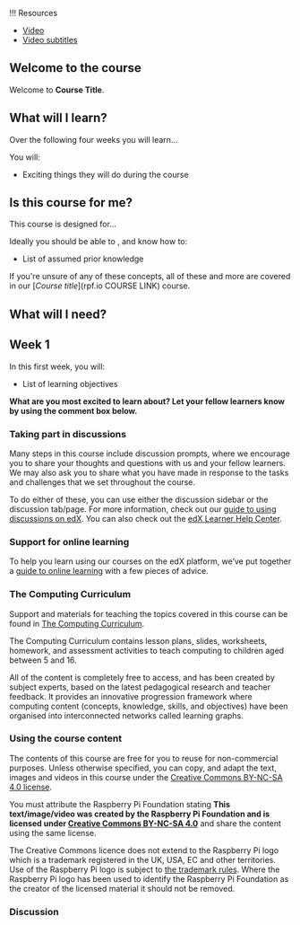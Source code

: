 !!! Resources

   + [Video]()
   + [Video subtitles]()

## Welcome to the course

Welcome to **Course Title**.

## What will I learn?

Over the following four weeks you will learn... <INSERT MAIN OBJECTIVE OF COURSE>

You will:

- Exciting things they will do during the course

## Is this course for me?

This course is designed for…

Ideally you should be able to <INSERT SKILL>, and know how to:

- List of assumed prior knowledge

If you're unsure of any of these concepts, all of these and more are covered in our [*Course title*](rpf.io COURSE LINK) course.

## What will I need?

<WHAT DO LEARNERS NEED TO COMPLETE THE COURSE>

## Week 1

In this first week, you will:

- List of learning objectives

**What are you most excited to learn about? Let your fellow learners know by using the comment box below.**

### Taking part in discussions

Many steps in this course include discussion prompts, where we encourage you to share your thoughts and questions with us and your fellow learners. We may also ask you to share what you have made in response to the tasks and challenges that we set throughout the course. 

To do either of these, you can use either the discussion sidebar or the discussion tab/page. For more information, check out our [guide to using discussions on edX](https://rpf-futurelearn.s3.eu-west-1.amazonaws.com/all+courses+/Guide+to+using+discussions+on+edX.pdf). You can also check out the [edX Learner Help Center](https://support.edx.org/hc/en-us/sections/115004169687-Participating-in-Course-Discussions).

### Support for online learning
To help you learn using our courses on the edX platform, we’ve put together a [guide to online learning](https://rpf-futurelearn.s3.eu-west-1.amazonaws.com/all+courses+/Guide+for+online+learning+with+EdX+%26+Raspberry+Pi.pdf) with a few pieces of advice.

### The Computing Curriculum

Support and materials for teaching the topics covered in this course can be found in [The Computing Curriculum](https://raspberrypi.org/curriculum/).

The Computing Curriculum contains lesson plans, slides, worksheets, homework, and assessment activities to teach computing to children aged between 5 and 16.

All of the content is completely free to access, and has been created by subject experts, based on the latest pedagogical research and teacher feedback. It provides an innovative progression framework where computing content (concepts, knowledge, skills, and objectives) have been organised into interconnected networks called learning graphs.

### Using the course content

The contents of this course are free for you to reuse for non-commercial purposes. Unless otherwise specified, you can copy, and adapt the text, images and videos in this course under the [Creative Commons BY-NC-SA 4.0 license](https://creativecommons.org/licenses/by-nc-sa/4.0/). 

You must attribute the Raspberry Pi Foundation stating **This text/image/video was created by the Raspberry Pi Foundation and is licensed under [Creative Commons BY-NC-SA 4.0](https://creativecommons.org/licenses/by-nc-sa/4.0/)** and share the content using the same license.

The Creative Commons licence does not extend to the Raspberry Pi logo which is a trademark registered in the UK, USA, EC and other territories. Use of the Raspberry Pi logo is subject to [the trademark rules](https://www.raspberrypi.com/trademark-rules/). Where the Raspberry Pi logo has been used to identify the Raspberry Pi Foundation as the creator of the licensed material it should not be removed.

### Discussion
